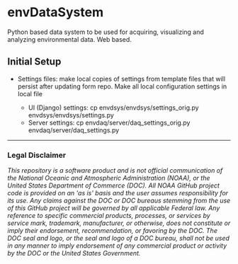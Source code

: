 # envDataSystem

Python based data system to be used for acquiring, visualizing and analyzing environmental data. Web based.

## Initial Setup
* Settings files: make local copies of settings from template files that will persist after updating form repo. Make all local configuration settings in local file

  * UI (Django) settings: cp envdsys/envdsys/settings_orig.py envdsys/envdsys/settings.py
  * Server settings: cp envdaq/server/daq_settings_orig.py envdaq/server/daq_settings.py
---
### Legal Disclaimer

*This repository is a software product and is not official communication of the National Oceanic and Atmospheric Administration (NOAA), or the United States Department of Commerce (DOC). All NOAA GitHub project code is provided on an 'as is' basis and the user assumes responsibility for its use. Any claims against the DOC or DOC bureaus stemming from the use of this GitHub project will be governed by all applicable Federal law. Any reference to specific commercial products, processes, or services by service mark, trademark, manufacturer, or otherwise, does not constitute or imply their endorsement, recommendation, or favoring by the DOC. The DOC seal and logo, or the seal and logo of a DOC bureau, shall not be used in any manner to imply endorsement of any commercial product or activity by the DOC or the United States Government.*
